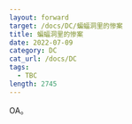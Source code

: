 ```yaml
---
layout: forward
target: /docs/DC/蝙蝠洞里的惨案
title: 蝙蝠洞里的惨案
date: 2022-07-09
category: DC
cat_url: /docs/DC
tags: 
  - TBC
length: 2745
---
```


OA。
